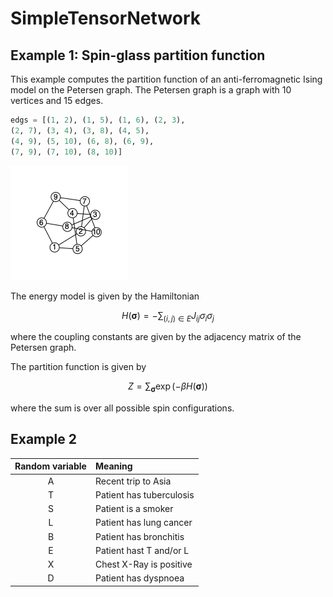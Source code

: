 # SimpleTensorNetwork

## Example 1: Spin-glass partition function
This example computes the partition function of an anti-ferromagnetic Ising model on the Petersen graph. The Petersen graph is a graph with 10 vertices and 15 edges.
```julia
edgs = [(1, 2), (1, 5), (1, 6), (2, 3),
(2, 7), (3, 4), (3, 8), (4, 5),
(4, 9), (5, 10), (6, 8), (6, 9),
(7, 9), (7, 10), (8, 10)]
```
![](assets/graph-petersen.png)

The energy model is given by the Hamiltonian
```math
H(\boldsymbol{\sigma}) = -\sum_{(i,j) \in E} J_{ij} \sigma_i \sigma_j
```
where the coupling constants are given by the adjacency matrix of the Petersen graph.

The partition function is given by
```math
Z = \sum_{\boldsymbol{\sigma}} \exp(-\beta H(\boldsymbol{\sigma}))
```
where the sum is over all possible spin configurations.

## Example 2

| **Random variable**  | **Meaning**                     |
|        :---:         | :---                            |
|        A         | Recent trip to Asia             |
|        T         | Patient has tuberculosis        |
|        S         | Patient is a smoker             |
|        L         | Patient has lung cancer         |
|        B         | Patient has bronchitis          |
|        E         | Patient hast T and/or L |
|        X         | Chest X-Ray is positive         |
|        D         | Patient has dyspnoea            |
